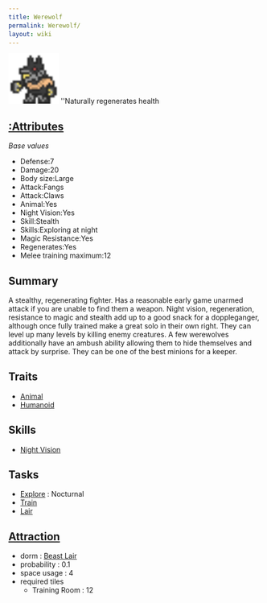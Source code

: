 ```yaml
---
title: Werewolf
permalink: Werewolf/
layout: wiki
---
```


<img src="werewolf2.png" title="fig:werewolf2.png" alt="werewolf2.png" width="100" />
''Naturally regenerates health

[:Attributes](:Attributes "wikilink")
-------------------------------------

*Base values*

-   Defense:7
-   Damage:20
-   Body size:Large
-   Attack:Fangs
-   Attack:Claws
-   Animal:Yes
-   Night Vision:Yes
-   Skill:Stealth
-   Skills:Exploring at night
-   Magic Resistance:Yes
-   Regenerates:Yes
-   Melee training maximum:12

Summary
-------

A stealthy, regenerating fighter. Has a reasonable early game unarmed
attack if you are unable to find them a weapon. Night vision,
regeneration, resistance to magic and stealth add up to a good snack for
a doppleganger, although once fully trained make a great solo in their
own right. They can level up many levels by killing enemy creatures. A
few werewolves additionally have an ambush ability allowing them to hide
themselves and attack by surprise. They can be one of the best minions
for a keeper.

Traits
------

-   [Animal](:Traits#Animal "wikilink")
-   [Humanoid](:Traits#Humanoid "wikilink")

Skills
------

-   [Night Vision](:Skills#Night_Vision "wikilink")

Tasks
-----

-   [Explore](:Traits#Explore "wikilink") : Nocturnal
-   [Train](:Training_Room "wikilink")
-   [Lair](:Beast_Lair "wikilink")

[Attraction](:Immigration "wikilink")
-------------------------------------

-   dorm : [Beast Lair](:Beast_Lair "wikilink")
-   probability : 0.1
-   space usage : 4
-   required tiles
    -   Training Room : 12

